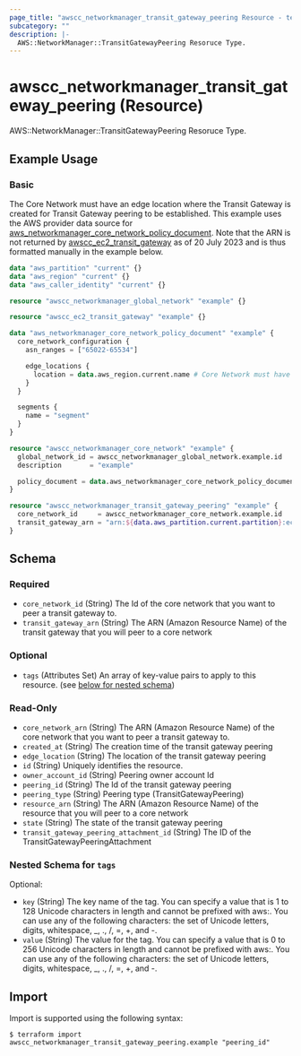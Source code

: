 ```yaml
---
page_title: "awscc_networkmanager_transit_gateway_peering Resource - terraform-provider-awscc"
subcategory: ""
description: |-
  AWS::NetworkManager::TransitGatewayPeering Resoruce Type.
---
```


# awscc_networkmanager_transit_gateway_peering (Resource)

AWS::NetworkManager::TransitGatewayPeering Resoruce Type.

## Example Usage

### Basic

The Core Network must have an edge location where the Transit Gateway is created for Transit Gateway peering to be established.
This example uses the AWS provider data source for [aws_networkmanager_core_network_policy_document](https://registry.terraform.io/providers/hashicorp/aws/latest/docs/data-sources/networkmanager_core_network_policy_document).
Note that the ARN is not returned by [awscc_ec2_transit_gateway](https://registry.terraform.io/providers/hashicorp/awscc/latest/docs/resources/ec2_transit_gateway) as of 20 July 2023 and is thus formatted manually in the example below.

```terraform
data "aws_partition" "current" {}
data "aws_region" "current" {}
data "aws_caller_identity" "current" {}

resource "awscc_networkmanager_global_network" "example" {}

resource "awscc_ec2_transit_gateway" "example" {}

data "aws_networkmanager_core_network_policy_document" "example" {
  core_network_configuration {
    asn_ranges = ["65022-65534"]

    edge_locations {
      location = data.aws_region.current.name # Core Network must have an edge location where the Transit Gateway is created
    }
  }

  segments {
    name = "segment"
  }
}

resource "awscc_networkmanager_core_network" "example" {
  global_network_id = awscc_networkmanager_global_network.example.id
  description       = "example"

  policy_document = data.aws_networkmanager_core_network_policy_document.example.json
}

resource "awscc_networkmanager_transit_gateway_peering" "example" {
  core_network_id     = awscc_networkmanager_core_network.example.id
  transit_gateway_arn = "arn:${data.aws_partition.current.partition}:ec2:${data.aws_region.current.name}:${data.aws_caller_identity.current.account_id}:transit-gateway/${awscc_ec2_transit_gateway.example.id}"
}
```

<!-- schema generated by tfplugindocs -->
## Schema

### Required

- `core_network_id` (String) The Id of the core network that you want to peer a transit gateway to.
- `transit_gateway_arn` (String) The ARN (Amazon Resource Name) of the transit gateway that you will peer to a core network

### Optional

- `tags` (Attributes Set) An array of key-value pairs to apply to this resource. (see [below for nested schema](#nestedatt--tags))

### Read-Only

- `core_network_arn` (String) The ARN (Amazon Resource Name) of the core network that you want to peer a transit gateway to.
- `created_at` (String) The creation time of the transit gateway peering
- `edge_location` (String) The location of the transit gateway peering
- `id` (String) Uniquely identifies the resource.
- `owner_account_id` (String) Peering owner account Id
- `peering_id` (String) The Id of the transit gateway peering
- `peering_type` (String) Peering type (TransitGatewayPeering)
- `resource_arn` (String) The ARN (Amazon Resource Name) of the resource that you will peer to a core network
- `state` (String) The state of the transit gateway peering
- `transit_gateway_peering_attachment_id` (String) The ID of the TransitGatewayPeeringAttachment

<a id="nestedatt--tags"></a>
### Nested Schema for `tags`

Optional:

- `key` (String) The key name of the tag. You can specify a value that is 1 to 128 Unicode characters in length and cannot be prefixed with aws:. You can use any of the following characters: the set of Unicode letters, digits, whitespace, _, ., /, =, +, and -.
- `value` (String) The value for the tag. You can specify a value that is 0 to 256 Unicode characters in length and cannot be prefixed with aws:. You can use any of the following characters: the set of Unicode letters, digits, whitespace, _, ., /, =, +, and -.

## Import

Import is supported using the following syntax:

```shell
$ terraform import awscc_networkmanager_transit_gateway_peering.example "peering_id"
```